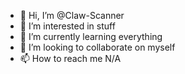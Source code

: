 - 👋 Hi, I’m @Claw-Scanner
- 👀 I’m interested in stuff
- 🌱 I’m currently learning everything
- 💞️ I’m looking to collaborate on myself
- 📫 How to reach me N/A 

<!---
Claw-Scanner/Claw-Scanner is a ✨ special ✨ repository because its `README.md` (this file) appears on your GitHub profile.
You can click the Preview link to take a look at your changes.
--->
